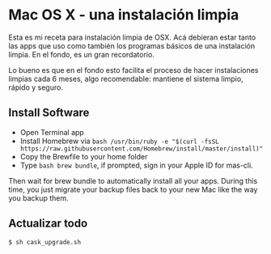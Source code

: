# Mac OS X - una instalación limpia 

Esta es mi receta para instalación limpia de OSX. Acá debieran estar tanto las apps que uso como también los programas básicos de una instalación limpia. En el fondo, es un gran recordatorio.

Lo bueno es que en el fondo esto facilita el proceso de hacer instalaciones limpias cada 6 meses, algo recomendable: mantiene el sistema limpio, rápido y seguro. 

## Install Software

* Open Terminal app
* Install Homebrew via
```bash /usr/bin/ruby -e "$(curl -fsSL https://raw.githubusercontent.com/Homebrew/install/master/install)"```
* Copy the Brewfile to your home folder
* Type ```bash brew bundle```, if prompted, sign in your Apple ID for mas-cli.

Then wait for brew bundle to automatically install all your apps. During this time, you just migrate your backup files back to your new Mac like the way you backup them.

## Actualizar todo

```bash
$ sh cask_upgrade.sh
```
